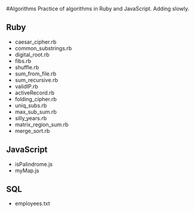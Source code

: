 #Algorithms
Practice of algorithms in Ruby and JavaScript. Adding slowly.

## Ruby
- caesar_cipher.rb
- common_substrings.rb
- digital_root.rb
- fibs.rb
- shuffle.rb
- sum_from_file.rb
- sum_recursive.rb
- validIP.rb
- activeRecord.rb
- folding_cipher.rb
- uniq_subs.rb
- max_sub_sum.rb
- silly_years.rb
- matrix_region_sum.rb
- merge_sort.rb

## JavaScript
- isPalindrome.js
- myMap.js

## SQL
- employees.txt